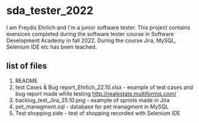 # sda_tester_2022

I am Freydis Ehrlich and I'm a junior software tester. This project contains exersices completed during the software tester course in Software Development Academy in fall 2022. During the course Jira, MySQL, Selenium IDE etc has been teached.


## list of files
1. README
2. test Cases & Bug report_Ehrlich_22.10.xlsx - example of test cases and bug report made while testing http://realestate.multiformis.com/
3. backlog_test_Jira_25.10.png - example of sprints made in Jira
4. pet_managment.sql - database for pet managment in MySQL
5. Test shopping.side - test of shopping recorded with Selenium IDE
